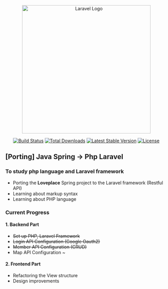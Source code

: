 <p align="center"><a href="https://laravel.com" target="_blank"><img src="https://raw.githubusercontent.com/laravel/art/master/logo-lockup/5%20SVG/2%20CMYK/1%20Full%20Color/laravel-logolockup-cmyk-red.svg" width="400" alt="Laravel Logo"></a></p>

<p align="center">
<a href="https://github.com/laravel/framework/actions"><img src="https://github.com/laravel/framework/workflows/tests/badge.svg" alt="Build Status"></a>
<a href="https://packagist.org/packages/laravel/framework"><img src="https://img.shields.io/packagist/dt/laravel/framework" alt="Total Downloads"></a>
<a href="https://packagist.org/packages/laravel/framework"><img src="https://img.shields.io/packagist/v/laravel/framework" alt="Latest Stable Version"></a>
<a href="https://packagist.org/packages/laravel/framework"><img src="https://img.shields.io/packagist/l/laravel/framework" alt="License"></a>
</p>

## [Porting] Java Spring -> Php Laravel  

### To study php language and Laravel framework
* Porting the **Loveplace** Spring project to the Laravel framework (Restful API)
* Learning about markup syntax 
* Learning about PHP language


### Current Progress 
#### 1. Backend Part
* ~~Set up PHP, Laravel Framework~~
* ~~Login API Configuration (Google Oauth2)~~
* ~~Member API Configuration (CRUD)~~
* Map API Configuration ~

#### 2. Frontend Part
* Refactoring the View structure
* Design improvements
